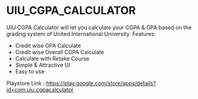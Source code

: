 # UIU_CGPA_CALCULATOR
UIU CGPA Calculator will let you calculate your CGPA &amp; GPA based on the grading system of United International University.
Features:
- Credit wise GPA Calculate
- Credit wise Overall CGPA Calculate
- Calculate with Retake Course
- Simple & Attractive UI
- Easy to use

Playstore Link : https://play.google.com/store/apps/details?id=com.uiu.cgpacalculator
